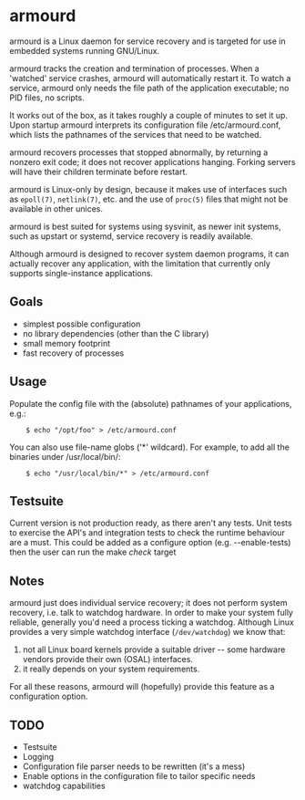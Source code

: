 armourd
=======

armourd is a Linux daemon for service recovery and is targeted for use in embedded systems running GNU/Linux.

armourd tracks the creation and termination of processes. When a 'watched' service crashes, armourd will automatically restart it.
To watch a service, armourd only needs the file path of the application executable; no PID files, no scripts.
 
It works out of the box, as it takes roughly a couple of minutes to set it up. Upon startup armourd interprets its configuration
file /etc/armourd.conf, which lists the pathnames of the services that need to be watched.

armourd recovers processes that stopped abnormally, by returning a nonzero exit code; it does not recover applications hanging.
Forking servers will have their children terminate before restart.

armourd is Linux-only by design, because it makes use of interfaces such as `epoll(7)`, `netlink(7)`, etc.
and the use of `proc(5)` files that might not be available in other unices.

armourd is best suited for systems using sysvinit, as newer init systems, such as upstart or systemd, service recovery is readily available.

Although armourd is designed to recover system daemon programs, it can actually recover any application, with the limitation that currently only supports single-instance applications.

Goals
-----

* simplest possible configuration
* no library dependencies (other than the C library)
* small memory footprint
* fast recovery of processes


Usage
-----

Populate the config file with the (absolute) pathnames of your applications, e.g.:

        $ echo "/opt/foo" > /etc/armourd.conf

You can also use file-name globs ('*' wildcard). For example, to add all the binaries under /usr/local/bin/:

        $ echo "/usr/local/bin/*" > /etc/armourd.conf


Testsuite
---------

Current version is not production ready, as there aren't any tests.
Unit tests to exercise the API's and integration tests to check the runtime behaviour are a must.
This could be added as a configure option (e.g. --enable-tests) then the user can run the make *check* target

Notes
-----

armourd just does individual service recovery; it does not perform system recovery, i.e. talk to watchdog hardware. In order to make
your system fully reliable, generally you'd need a process ticking a watchdog.
Although Linux provides a very simple watchdog interface (`/dev/watchdog`) we know that:

1. not all Linux board kernels provide a suitable driver -- some hardware vendors provide their own (OSAL) interfaces.
2. it really depends on your system requirements.

For all these reasons, armourd will (hopefully) provide this feature as a configuration option.


TODO
----

* Testsuite
* Logging
* Configuration file parser needs to be rewritten (it's a mess)
* Enable options in the configuration file to tailor specific needs
* watchdog capabilities
